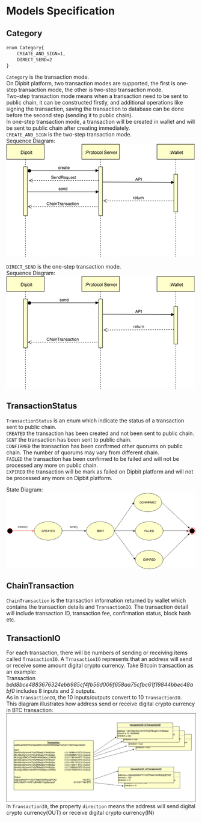 # Models Specification
## Category
```thrift
enum Category{
    CREATE_AND_SIGN=1,
    DIRECT_SEND=2
}
```
`Category` is the transaction mode. <br/>
On Dipbit platform, two transaction modes are supported, the first is one-step transaction mode, 
the other is two-step transaction mode. <br/>
Two-step transaction mode means when a transaction need to be sent to public chain, it can be constructed firstly, 
and additional operations like signing the transaction, saving the transaction to database can be done before the 
second step (sending it to public chain). <br/>
In one-step transaction mode, a transaction will be created in wallet and will be sent to public chain after creating immediately. <br/>
`CREATE_AND_SIGN` is the two-step transaction mode.<br/>
Sequence Diagram: ![State Diagram of TransactionStatus](https://raw.githubusercontent.com/Dipbit/DipbitProtocol/master/docs/Diagrams-TwoStepTransactionSequenceDiagram.png)

`DIRECT_SEND` is the one-step transaction mode.<br/>
Sequence Diagram: ![State Diagram of TransactionStatus](https://raw.githubusercontent.com/Dipbit/DipbitProtocol/master/docs/Diagrams-OneStepTransactionSequenceDiagram.png)


## TransactionStatus
`TransactionStatus` is an enum which indicate the status of a transaction sent to public chain. <br/>
`CREATED` the transaction has been created and not been sent to public chain. <br/>
`SENT` the transaction has been sent to public chain. <br/>
`CONFIRMED` the transaction has been confirmed other quorums on public chain. The number of quorums may vary from different chain. <br/>
`FAILED` the transaction has been confirmed to be failed and will not be processed any more on public chain. <br/>
`EXPIRED` the transaction will be mark as failed on Dipbit platform and will not be processed any more on Dipbit platform. <br/>

State Diagram: ![State Diagram of TransactionStatus](https://raw.githubusercontent.com/Dipbit/DipbitProtocol/master/docs/Diagrams-TransactionStatusStateDiagram.png)

## ChainTransaction
`ChainTransaction` is the transaction information returned by wallet which contains the transaction details and `TransactionIO`.
 The transaction detail will include transaction ID, transaction fee, confirmation status, block hash etc. 

## TransactionIO
For each transaction, there will be numbers of sending or receiving items called `TrnasactionIO`. A `TrnasactionIO` 
represents that an address will send or receive some amount digital crypto currency.
Take Bitcoin transaction as an example:<br/>
Transaction _bdd8bce4883676324ebb985cf4fb56d006f658aa75cfbc61f19844bbec48abf0_ includes 8 inputs and 2 outputs.<br/>
As in `TransactionIO`, the 10 inputs/outputs convert to 10 `TransactionIO`. <br/>
This diagram illustrates how address send or receive digital crypto currency in BTC transaction: ![State Diagram of TransactionStatus](https://raw.githubusercontent.com/Dipbit/DipbitProtocol/master/docs/Diagrams-TransactionIO.jpg)
In `TransactionIO`, the property `direction` means the address will send digital crypto currency(OUT) or receive digital crypto currency(IN)

## 

